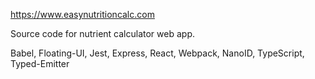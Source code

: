 https://www.easynutritioncalc.com

Source code for nutrient calculator web app.

Babel, Floating-UI, Jest, Express, React, Webpack, NanoID, TypeScript, Typed-Emitter
